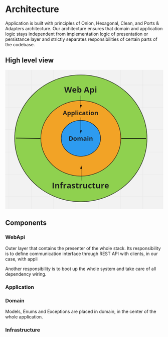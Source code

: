 # Architecture

Application is built with principles of Onion, Hexagonal, Clean, and Ports & Adapters architecture. Our architecture ensures that domain and application logic stays independent from implementation logic of presentation or persistance layer and strictly separates responsibilities of certain parts of the codebase.

## High level view
![architecture](/resources/images/architecture.png)

## Components

### WebApi
Outer layer that contains the presenter of the whole stack. Its responsibility is to define communication interface through REST API with clients, in our case, with appli 

Another responsibility is to boot up the whole system and take care of all dependency wiring.

### Application


### Domain

Models, Enums and Exceptions are placed in domain, in the center of the whole application.

### Infrastructure